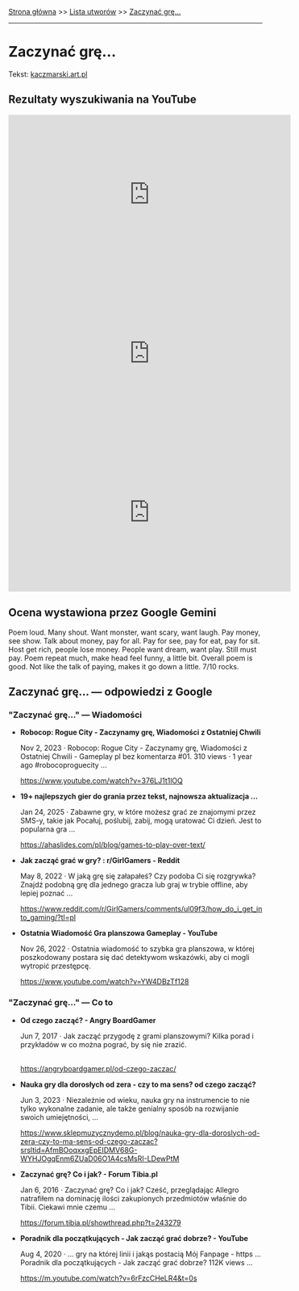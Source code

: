 [Strona główna](../index.md) >> [Lista utworów](../list.md) >> [Zaczynać grę…](674.md)

---

# Zaczynać grę…

Tekst: [kaczmarski.art.pl](https://www.kaczmarski.art.pl/tworczosc/wiersze/zaczynac-gre/)

## Rezultaty wyszukiwania na YouTube

<iframe width="560" height="315" src="https://www.youtube.com/embed/-38k_Jom2eg?si=IdontcarewhotheIRSsendsImnotpayingtaxes" title="YouTube video player" frameborder="0" allow="accelerometer; autoplay; clipboard-write; encrypted-media; gyroscope; picture-in-picture; web-share" referrerpolicy="strict-origin-when-cross-origin" allowfullscreen></iframe>

<iframe width="560" height="315" src="https://www.youtube.com/embed/KssVd4HRjig?si=IdontcarewhotheIRSsendsImnotpayingtaxes" title="YouTube video player" frameborder="0" allow="accelerometer; autoplay; clipboard-write; encrypted-media; gyroscope; picture-in-picture; web-share" referrerpolicy="strict-origin-when-cross-origin" allowfullscreen></iframe>

<iframe width="560" height="315" src="https://www.youtube.com/embed/dyHFpo38o70?si=IdontcarewhotheIRSsendsImnotpayingtaxes" title="YouTube video player" frameborder="0" allow="accelerometer; autoplay; clipboard-write; encrypted-media; gyroscope; picture-in-picture; web-share" referrerpolicy="strict-origin-when-cross-origin" allowfullscreen></iframe>

## Ocena wystawiona przez Google Gemini

Poem loud. Many shout. Want monster, want scary, want laugh. Pay money, see show. Talk about money, pay for all. Pay for see, pay for eat, pay for sit. Host get rich, people lose money. People want dream, want play. Still must pay. Poem repeat much, make head feel funny, a little bit. Overall poem is good. Not like the talk of paying, makes it go down a little. 7/10 rocks.


## Zaczynać grę… — odpowiedzi z Google

### "Zaczynać grę…" — Wiadomości

- **Robocop: Rogue City - Zaczynamy grę, Wiadomości z Ostatniej Chwili**

    Nov 2, 2023  ·  Robocop: Rogue City - Zaczynamy grę, Wiadomości z Ostatniej Chwili - Gameplay pl bez komentarza #01. 310 views · 1 year ago #robocoproguecity ... 

   <https://www.youtube.com/watch?v=376LJ1t1lOQ>
- **19+ najlepszych gier do grania przez tekst, najnowsza aktualizacja ...**

    Jan 24, 2025  ·  Zabawne gry, w które możesz grać ze znajomymi przez SMS-y, takie jak Pocałuj, poślubij, zabij, mogą uratować Ci dzień. Jest to popularna gra ... 

   <https://ahaslides.com/pl/blog/games-to-play-over-text/>
- **Jak zacząć grać w gry? : r/GirlGamers - Reddit**

    May 8, 2022  ·  W jaką grę się załapałeś? Czy podoba Ci się rozgrywka? Znajdź podobną grę dla jednego gracza lub graj w trybie offline, aby lepiej poznać ... 

   <https://www.reddit.com/r/GirlGamers/comments/ul09f3/how_do_i_get_into_gaming/?tl=pl>
- **Ostatnia Wiadomość  Gra planszowa  Gameplay - YouTube**

    Nov 26, 2022  ·  Ostatnia wiadomość to szybka gra planszowa, w której poszkodowany postara się dać detektywom wskazówki, aby ci mogli wytropić przestępcę. 

   <https://www.youtube.com/watch?v=YW4DBzTf128>

### "Zaczynać grę…" — Co to

- **Od czego zacząć? - Angry BoardGamer**

    Jun 7, 2017  ·  Jak zacząć przygodę z grami planszowymi? Kilka porad i przykładów w co można pograć, by się nie zrazić.                                           

   <https://angryboardgamer.pl/od-czego-zaczac/>
- **Nauka gry dla dorosłych od zera - czy to ma sens? od czego zacząć?**

    Jun 3, 2023  ·  Niezależnie od wieku, nauka gry na instrumencie to nie tylko wykonalne zadanie, ale także genialny sposób na rozwijanie swoich umiejętności, ... 

   <https://www.sklepmuzycznydemo.pl/blog/nauka-gry-dla-doroslych-od-zera-czy-to-ma-sens-od-czego-zaczac?srsltid=AfmBOoqxxgEpEIDMV68G-WYHJOgqEnm6ZUaD06O1A4csMsRI-LDewPtM>
- **Zaczynać grę? Co i jak? - Forum Tibia.pl**

    Jan 6, 2016  ·  Zaczynać grę? Co i jak? Cześć, przeglądając Allegro natrafiłem na dominację ilości zakupionych przedmiotów właśnie do Tibii. Ciekawi mnie czemu ... 

   <https://forum.tibia.pl/showthread.php?t=243279>
- **Poradnik dla początkujących - Jak zacząć grać dobrze? - YouTube**

    Aug 4, 2020  ·  ... gry na której linii i jakąs postacią Mój Fanpage - https ... Poradnik dla początkujących - Jak zacząć grać dobrze? 112K views ... 

   <https://m.youtube.com/watch?v=6rFzcCHeLR4&t=0s>

